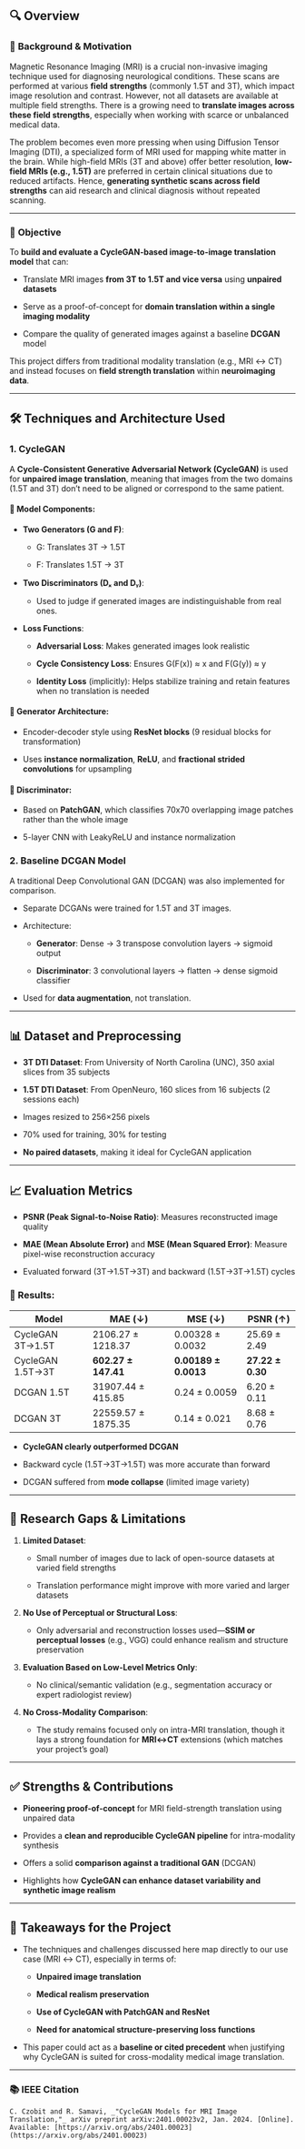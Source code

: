 ## 🔍 Overview

### 🧠 **Background & Motivation**

Magnetic Resonance Imaging (MRI) is a crucial non-invasive imaging technique used for diagnosing neurological conditions. These scans are performed at various **field strengths** (commonly 1.5T and 3T), which impact image resolution and contrast. However, not all datasets are available at multiple field strengths. There is a growing need to **translate images across these field strengths**, especially when working with scarce or unbalanced medical data.

The problem becomes even more pressing when using Diffusion Tensor Imaging (DTI), a specialized form of MRI used for mapping white matter in the brain. While high-field MRIs (3T and above) offer better resolution, **low-field MRIs (e.g., 1.5T)** are preferred in certain clinical situations due to reduced artifacts. Hence, **generating synthetic scans across field strengths** can aid research and clinical diagnosis without repeated scanning.

---

### 🎯 **Objective**

To **build and evaluate a CycleGAN-based image-to-image translation model** that can:

- Translate MRI images **from 3T to 1.5T and vice versa** using **unpaired datasets**
    
- Serve as a proof-of-concept for **domain translation within a single imaging modality**
    
- Compare the quality of generated images against a baseline **DCGAN** model
    

This project differs from traditional modality translation (e.g., MRI ↔ CT) and instead focuses on **field strength translation** within **neuroimaging data**.

---

## 🛠️ **Techniques and Architecture Used**

### 1. **CycleGAN**

A **Cycle-Consistent Generative Adversarial Network (CycleGAN)** is used for **unpaired image translation**, meaning that images from the two domains (1.5T and 3T) don’t need to be aligned or correspond to the same patient.

#### 🧱 Model Components:

- **Two Generators (G and F)**:
    
    - G: Translates 3T → 1.5T
        
    - F: Translates 1.5T → 3T
        
- **Two Discriminators (Dₓ and Dᵧ)**:
    
    - Used to judge if generated images are indistinguishable from real ones.
        
- **Loss Functions**:
    
    - **Adversarial Loss**: Makes generated images look realistic
        
    - **Cycle Consistency Loss**: Ensures G(F(x)) ≈ x and F(G(y)) ≈ y
        
    - **Identity Loss** (implicitly): Helps stabilize training and retain features when no translation is needed
        

#### 📐 Generator Architecture:

- Encoder-decoder style using **ResNet blocks** (9 residual blocks for transformation)
    
- Uses **instance normalization**, **ReLU**, and **fractional strided convolutions** for upsampling
    

#### 🧮 Discriminator:

- Based on **PatchGAN**, which classifies 70x70 overlapping image patches rather than the whole image
    
- 5-layer CNN with LeakyReLU and instance normalization
    

### 2. **Baseline DCGAN Model**

A traditional Deep Convolutional GAN (DCGAN) was also implemented for comparison.

- Separate DCGANs were trained for 1.5T and 3T images.
    
- Architecture:
    
    - **Generator**: Dense → 3 transpose convolution layers → sigmoid output
        
    - **Discriminator**: 3 convolutional layers → flatten → dense sigmoid classifier
        
- Used for **data augmentation**, not translation.
    

---

## 📊 **Dataset and Preprocessing**

- **3T DTI Dataset**: From University of North Carolina (UNC), 350 axial slices from 35 subjects
    
- **1.5T DTI Dataset**: From OpenNeuro, 160 slices from 16 subjects (2 sessions each)
    
- Images resized to 256×256 pixels
    
- 70% used for training, 30% for testing
    
- **No paired datasets**, making it ideal for CycleGAN application
    

---

## 📈 **Evaluation Metrics**

- **PSNR (Peak Signal-to-Noise Ratio)**: Measures reconstructed image quality
    
- **MAE (Mean Absolute Error)** and **MSE (Mean Squared Error)**: Measure pixel-wise reconstruction accuracy
    
- Evaluated forward (3T→1.5T→3T) and backward (1.5T→3T→1.5T) cycles
    

### 📌 Results:

| Model            | MAE (↓)             | MSE (↓)              | PSNR (↑)         |
| ---------------- | ------------------- | -------------------- | ---------------- |
| CycleGAN 3T→1.5T | 2106.27 ± 1218.37   | 0.00328 ± 0.0032     | 25.69 ± 2.49     |
| CycleGAN 1.5T→3T | **602.27 ± 147.41** | **0.00189 ± 0.0013** | **27.22 ± 0.30** |
| DCGAN 1.5T       | 31907.44 ± 415.85   | 0.24 ± 0.0059        | 6.20 ± 0.11      |
| DCGAN 3T         | 22559.57 ± 1875.35  | 0.14 ± 0.021         | 8.68 ± 0.76      |

- **CycleGAN clearly outperformed DCGAN**
    
- Backward cycle (1.5T→3T→1.5T) was more accurate than forward
    
- DCGAN suffered from **mode collapse** (limited image variety)
    

---

## 🚧 **Research Gaps & Limitations**

1. **Limited Dataset**:
    
    - Small number of images due to lack of open-source datasets at varied field strengths
        
    - Translation performance might improve with more varied and larger datasets
        
2. **No Use of Perceptual or Structural Loss**:
    
    - Only adversarial and reconstruction losses used—**SSIM or perceptual losses** (e.g., VGG) could enhance realism and structure preservation
        
3. **Evaluation Based on Low-Level Metrics Only**:
    
    - No clinical/semantic validation (e.g., segmentation accuracy or expert radiologist review)
        
4. **No Cross-Modality Comparison**:
    
    - The study remains focused only on intra-MRI translation, though it lays a strong foundation for **MRI↔CT** extensions (which matches your project’s goal)
        

---

## ✅ **Strengths & Contributions**

- **Pioneering proof-of-concept** for MRI field-strength translation using unpaired data
    
- Provides a **clean and reproducible CycleGAN pipeline** for intra-modality synthesis
    
- Offers a solid **comparison against a traditional GAN** (DCGAN)
    
- Highlights how **CycleGAN can enhance dataset variability and synthetic image realism**
    

---

## 📘 **Takeaways for the Project**

- The techniques and challenges discussed here map directly to our use case (MRI ↔ CT), especially in terms of:
    
    - **Unpaired image translation**
        
    - **Medical realism preservation**
        
    - **Use of CycleGAN with PatchGAN and ResNet**
        
    - **Need for anatomical structure-preserving loss functions**
        
- This paper could act as a **baseline or cited precedent** when justifying why CycleGAN is suited for cross-modality medical image translation.

---

### 📚 **IEEE Citation**

```copy
C. Czobit and R. Samavi, _"CycleGAN Models for MRI Image Translation,"_ arXiv preprint arXiv:2401.00023v2, Jan. 2024. [Online]. Available: [https://arxiv.org/abs/2401.00023](https://arxiv.org/abs/2401.00023)
```